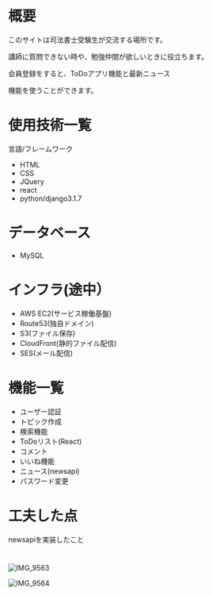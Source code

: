 
# 概要
 
このサイトは司法書士受験生が交流する場所です。

講師に質問できない時や、勉強仲間が欲しいときに役立ちます。

会員登録をすると、ToDoアプリ機能と最新ニュース

機能を使うことができます。
 
# 使用技術一覧
 
言語/フレームワーク
 * HTML
 * CSS
 * JQuery
 * react
 * python/django3.1.7
# データベース
 * MySQL
# インフラ(途中）
 * AWS EC2(サービス稼働基盤)
 * Route53(独自ドメイン)
 * S3(ファイル保存)
 * CloudFront(静的ファイル配信)
 * SES(メール配信)
 
# 機能一覧
 
* ユーザー認証
* トピック作成
* 検索機能
* ToDoリスト(React)
* コメント
* いいね機能
* ニュース(newsapi)
* パスワード変更

# 工夫した点
  newsapiを実装したこと
 
# 
 
![IMG_9563](https://user-images.githubusercontent.com/71582944/115112019-48dd5700-9fbe-11eb-8c7a-4c5730c9564f.GIF)


![IMG_9564](https://user-images.githubusercontent.com/71582944/115112020-4aa71a80-9fbe-11eb-9c27-304303653329.GIF)



